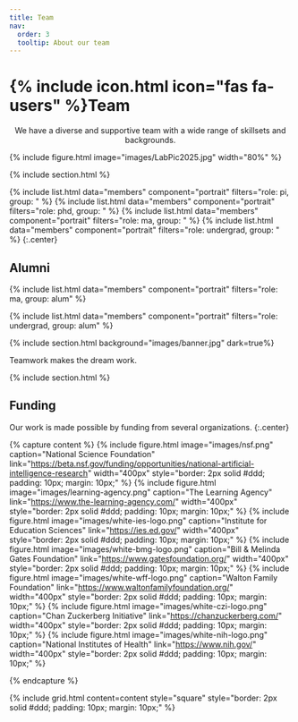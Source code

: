 ```yaml
---
title: Team
nav:
  order: 3
  tooltip: About our team
---
```




# {% include icon.html icon="fas fa-users" %}Team


<center>We have a diverse and supportive team with a wide range of skillsets and backgrounds. </center>

{%
  include figure.html
  image="images/LabPic2025.jpg"
  width="80%"
%}




{% include section.html %}

{%
  include list.html
  data="members"
  component="portrait"
  filters="role: pi, group: "
%}
{%
  include list.html
  data="members"
  component="portrait"
  filters="role: phd, group: "
%}
{%
  include list.html
  data="members"
  component="portrait"
  filters="role: ma, group: "
%}
{%
  include list.html
  data="members"
  component="portrait"
  filters="role: undergrad, group: "
%}
{:.center}

## Alumni


{% include list.html data="members" component="portrait" filters="role: ma, group: alum" %}

{% include list.html data="members" component="portrait" filters="role: undergrad, group: alum" %}



{% include section.html background="images/banner.jpg" dark=true%}

Teamwork makes the dream work.

{% include section.html %}

## Funding

Our work is made possible by funding from several organizations.
{:.center}


{% capture content %}
  {% 
    include figure.html
    image="images/nsf.png"
    caption="National Science Foundation"
    link="https://beta.nsf.gov/funding/opportunities/national-artificial-intelligence-research"
    width="400px" 
    style="border: 2px solid #ddd; padding: 10px; margin: 10px;"
  %}
  {% 
    include figure.html
    image="images/learning-agency.png"
    caption="The Learning Agency"
    link="https://www.the-learning-agency.com/"
    width="400px" 
    style="border: 2px solid #ddd; padding: 10px; margin: 10px;"
  %}
  {% 
    include figure.html
    image="images/white-ies-logo.png"
    caption="Institute for Education Sciences"
    link="https://ies.ed.gov/"
    width="400px" 
    style="border: 2px solid #ddd; padding: 10px; margin: 10px;"
  %}
  {% 
    include figure.html
    image="images/white-bmg-logo.png"
    caption="Bill & Melinda Gates Foundation"
    link="https://www.gatesfoundation.org/"
    width="400px" 
    style="border: 2px solid #ddd; padding: 10px; margin: 10px;"
  %}
  {% 
    include figure.html
    image="images/white-wff-logo.png"
    caption="Walton Family Foundation"
    link="https://www.waltonfamilyfoundation.org/"
    width="400px"
    style="border: 2px solid #ddd; padding: 10px; margin: 10px;"
  %}
  {% 
    include figure.html
    image="images/white-czi-logo.png"
    caption="Chan Zuckerberg Initiative"
    link="https://chanzuckerberg.com/"
    width="400px"
    style="border: 2px solid #ddd; padding: 10px; margin: 10px;"
  %}
  {% 
    include figure.html
    image="images/white-nih-logo.png"
    caption="National Institutes of Health"
    link="https://www.nih.gov/"
    width="400px"
    style="border: 2px solid #ddd; padding: 10px; margin: 10px;"
  %}

{% endcapture %}

{%
  include grid.html
  content=content
  style="square"
  style="border: 2px solid #ddd; padding: 10px; margin: 10px;"
%}
